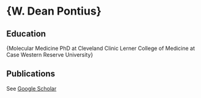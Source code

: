 # {W. Dean Pontius}
## Education
{Molecular Medicine PhD at Cleveland Clinic Lerner College of Medicine at Case Western Reserve University}
## Publications
See [Google Scholar]({https://scholar.google.com/citations?user=f3E7tasAAAAJ&hl=en})
